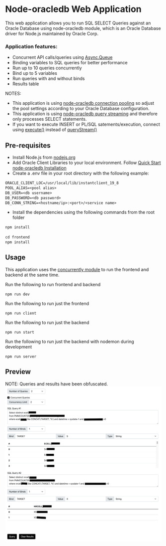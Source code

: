 # Node-oracledb Web Application

This web application allows you to run SQL SELECT Queries against an Oracle Database using node-oracledb module, which is an Oracle Database driver for Node.js maintained by Oracle Corp.

### Application features:

- Concurrent API calls/queries using [Async.Queue](https://caolan.github.io/async/v3/docs.html#queue)
- Binding variables to SQL queries for better performance
- Run up to 10 queries concurrently
- Bind up to 5 variables
- Run queries with and without binds
- Results table

NOTES:

- This application is using [node-oracledb connection pooling](https://oracle.github.io/node-oracledb/doc/api.html#-153-connection-pooling) so adjust the pool settings according to your Oracle Database configuration.
- This application is using [node-oracledb query streaming](https://oracle.github.io/node-oracledb/doc/api.html#-1613-query-streaming) and therefore only processes SELECT statements.
- If you want to execute INSERT or PL/SQL satements/execution, connect using [execute()](https://oracle.github.io/node-oracledb/doc/api.html#-426-connectionexecute) instead of [queryStream()](https://oracle.github.io/node-oracledb/doc/api.html#-4213-connectionquerystream)

## Pre-requisites

- Install Node.js from [nodejs.org](https://nodejs.org/en/download/)
- Add Oracle Client Libraries to your local environment. Follow [Quick Start node-oracledb Installation](https://oracle.github.io/node-oracledb/INSTALL.html#-2-quick-start-node-oracledb-installation)
- Create a .env file in your root directory with the following example:

```
ORACLE_CLIENT_LOC=/usr/local/lib/instantclient_19_8
POOL_ALIAS=<pool alias>
DB_USER=<db username>
DB_PASSWORD=<db password>
DB_CONN_STRING=<hostname/ip>:<port>/<service name>
```

- Install the dependencies using the following commands from the root folder

```
npm install

cd frontend
npm install
```

## Usage

This application uses the [concurrently module](https://www.npmjs.com/package/concurrently) to run the frontend and backend at the same time.

Run the following to run frontend and backend

```
npm run dev
```

Run the following to run just the frontend

```
npm run client
```

Run the following to run just the backend

```
npm run start
```

Run the following to run just the backend with nodemon during development

```
npm run server
```

## Preview
NOTE: Queries and results have been obfuscated.
![Alt text](./preview.PNG?raw=true 'Preview')